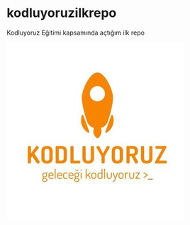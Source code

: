 # kodluyoruzilkrepo
Kodluyoruz Eğitimi kapsamında açtığım ilk repo

![Kodluyoruz Logo](https://raw.githubusercontent.com/Kodluyoruz/taskforce/git/git/markdown-nedir-nasil-kullaniriz-/figures/kodluyoruz_logo.jpg)